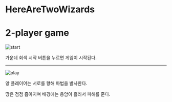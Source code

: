 # HereAreTwoWizards
# 2-player game

![start](https://github.com/KKhajiit/HereAreTwoWizards/assets/41684797/5fb07d27-4fb7-4c76-b742-62d2c492b612)

가운데 회색 시작 버튼을 누르면 게임이 시작된다.


---
![play](https://github.com/KKhajiit/HereAreTwoWizards/assets/41684797/8aa99637-08f1-4ec2-a93e-1b2863a8494f)

양 플레이어는 서로를 향해 마법을 발사한다.

땅은 점점 좁아지며 배경에는 용암이 흘러서 피해를 준다.
